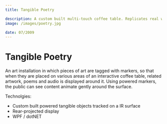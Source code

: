 ```yaml
---
title: Tangible Poetry

description: A custom built multi-touch coffee table. Replicates real world properties of finger painting art therapy.
image: /images/poetry.jpg

date: 07/2009
---
```


# Tangible Poetry

An art installation in which pieces of art are tagged with markers, so that when they are placed on various areas of an interactive coffee table, related artwork, poems and audio is displayed around it. Using powered markers, the public can see content animate gently around the surface.

Technolgies:

- Custom built powered tangible objects tracked on a IR surface
- Rear-projected display
- WPF / dotNET
